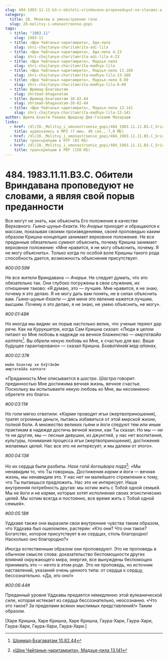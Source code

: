 ```yaml
---
slug: 484-1983-11-11-b3-c-obiteli-vrindavana-propoveduyut-ne-slovami-a-yavlyaya-svoj-poryv-predannosti
category:
  title: 28. Молитвы и умонастроение гопи
  slug: 28-molitvy-i-umonastroenie-gopi
tags:
  - title: "1983.11"
    slug: 1983-11
  - title: «Шри Чайтанья-чаритамрита», Ади-лила
    slug: shri-chajtanya-charitamrita-adi-lila
  - title: «Шри Чайтанья-чаритамрита», Ади-лила 4.23
    slug: shri-chajtanya-charitamrita-adi-lila-4-23
  - title: «Шри Чайтанья-чаритамрита», Мадхья-лила
    slug: shri-chajtanya-charitamrita-madhya-lila
  - title: «Шри Чайтанья-чаритамрита», Мадхья-лила 13.160
    slug: shri-chajtanya-charitamrita-madhya-lila-13-160
  - title: «Шри Чайтанья-чаритамрита», Мадхья-лила 8.89
    slug: shri-chajtanya-charitamrita-madhya-lila-8-89
  - title: Шримад-Бхагаватам
    slug: shrimad-bhagavatam
  - title: Шримад-Бхагаватам 10.82.44
    slug: shrimad-bhagavatam-10-82-44
  - title: «Шри Чайтанья-чаритамрита», Мадхья-лила 13.141
    slug: shri-chajtanya-charitamrita-madhya-lila-13-141
author: Шрила Бхакти Ракшак Шридхар Дев-Госвами Махарадж
links:
  - href: /dl/28._Molitvy_i_umonastroenie_gopi/484_1983.11.11.B3.C_SridharMj_Obiteli_Vrindavana_propovedujut_ne_slovami_a_javljaja_svoj_poryv_predannosti.mp3
    title: аудиозапись в MP3 (7 мин. 49 сек., 7,0 МБ)
  - href: /dl/28._Molitvy_i_umonastroenie_gopi/484_1983.11.11.B3.C_SridharMj_Obiteli_Vrindavana_propovedujut_ne_slovami_a_javljaja_svoj_poryv_predannosti.rtf
    title: транскрипцию в RTF (83 КБ)
  - href: /dl/28._Molitvy_i_umonastroenie_gopi/484_1983.11.11.B3.C_SridharMj_Obiteli_Vrindavana_propovedujut_ne_slovami_a_javljaja_svoj_poryv_predannosti.pdf
    title: транскрипцию в PDF (150 КБ)
---
```


# 484. 1983.11.11.B3.C. Обители Вриндавана проповедуют не словами, а являя свой порыв преданности

Все могут не знать, как объяснить Его положение в качестве Верховного. *Гьяна-шунья-бхакти*. Но *Ачарьи* приходят и обращаются к массам, показывая своими произведениями, своей проповедью каким образом Кришна-концепция занимает верховное положение. Не все преданные обязательно сумеют объяснить, почему Кришна занимает верховное положение: «Мне нравится, я не могу объяснить, почему. Я не могу объяснить». Только когда по особой воле Кришны такого рода способность дается, возможность объяснения присутствует.

*#00:00:59#*

Не все жители Вриндавана — *Ачарьи*. Не следует думать, что это обязательно так. Они глубоко погружены в свое служение, их отношение таково: «Я думаю, это — лучшее. Мне нравится, я не знаю, почему я это делаю. Я не могу дать вам понять, не в силах объяснить вам. *Гьяна-шунья-бхакти* — для меня это явление кажется лучшим, высшим. Почему я это делаю, я не знаю, не умею объяснить, не могу».

*#00:01:48#*

Но иногда мы видим: их порыв настолько велик, что ученые теряют дар речи. Как на Курукшетре, когда Сам Кришна сказал: «Люди в целом питают ко Мне любовь в надежде на вечное блаженство — *амр̣татва̄йа калпате*[^_ftn1]. Вы обрели некую любовь ко Мне, к счастью для вас. Ваше будущее гарантировано» — сказал Кришна. *Бхаватӣна̄м̇ мад-а̄панах̣.*

*#00:02:37#*

    майи бхактир хи бхӯта̄на̄м
    амр̣татва̄йа калпате

«Преданность Мне описывается в *шастре*. *Шастра* говорит: преданностью Мне достижима вечная жизнь, вечное счастье. Поскольку вы испытываете некую любовь ко Мне, вы несомненно обретете это благо».

*#00:03:11#*

Но *гопи* мягко ответили: «*Карми* проводят *ягьи* (жертвоприношения), тратят огромные деньги, пытаясь избавиться от этой мирской жизни, полной боли. А множество великих *гьяни* и йоги следуют тем или иным практикам в надежде достичь вечной жизни, как Ты сказал. Но мы — ни те ни другие, мы — лесные девушки, из джунглей, у нас нет воспитания, культуры, понимания процесса *ягьи* (жертвоприношения), достижения желаемых целей. Нас все это не интересует, и мы далеки от этого».

*#00:04:13#*

Но их сердца были разбиты. *Нахе гопӣ йогеш́вара пада*[^_ftn2]: «Мы ненавидим то, что Ты говоришь. Достижения *карми* и йоги — вечная жизнь, мы ненавидим это. У нас нет ни малейшего стремления к тому, что Ты пытаешься предложить. Нас это не интересует. Наша внутренняя потребность другая: мы хотим жить с Тобой одной семьей. Мы не йоги и не *карми*, которые хотят исполнения своих эгоистических целей. Мы хотим всегда и постоянно, все время жить с Тобой одной семьей».

*#00:05:18#*

Уддхаве также они выразили свои внутренние чувства таким образом, что Уддхава был ошеломлен, растерян: «Кто они? Что они такое? Богатство, которое присутствует в их сердцах, столь благородно! Насколько оно благородно?»

Иногда естественным образом они проповедуют. Это не проповедь в обычном смысле слова: доказательство беспомощности других влияний окружающего мира, энергия, все вынуждены беспомощно принимать это — нечто в этом роде. Это не проповедь, но источник наставлений, указаний очень ценного типа: от сердца к сердцу, бессознательно. «Да, это оно!»

*#00:06:44#*

Преданный уровня Уддхавы предается немедленно этой вулканической силе, которая истекает из сердца бессознательно, неосознанно. «Что это такое? За пределами всяких мыслимых представлений!» Таким образом.

[Харе Кришна, Харе Кришна, Харе Кришна, Гаура-Хари, Гаура-Хари, Гаура-Хари, Гаура-Хари, Гаура-Хари.]



[^_ftn1]: [Шримад-Бхагаватам 10.82.44](../notes/shrimad-bhagavatam/shrimad-bhagavatam-10-82-44.md)

[^_ftn2]: [«Шри Чайтанья-чаритамрита», Мадхья-лила 13.141](../notes/shri-chajtanya-charitamrita-madhya-lila/shri-chajtanya-charitamrita-madhya-lila-13-141.md)
